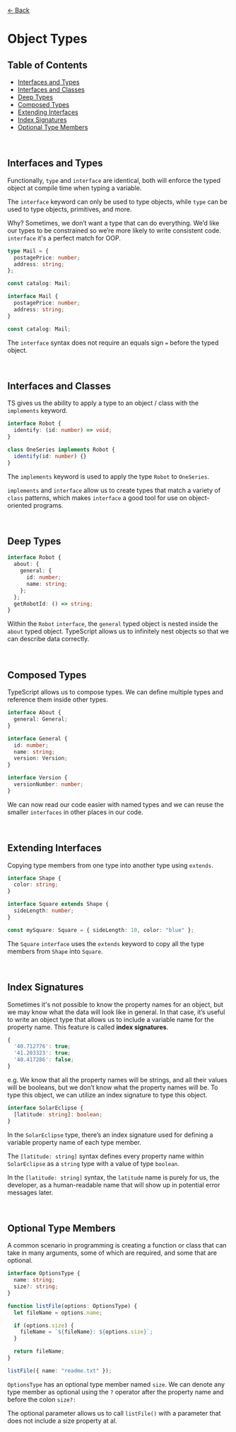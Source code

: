 [&larr; Back](./README.md)

# Object Types

## Table of Contents

- [Interfaces and Types](#interfaces-and-types)
- [Interfaces and Classes](#interfaces-and-classes)
- [Deep Types](#deep-types)
- [Composed Types](#composed-types)
- [Extending Interfaces](#extending-interfaces)
- [Index Signatures](#index-signatures)
- [Optional Type Members](#optional-type-members)

<br>

## Interfaces and Types

Functionally, `type` and `interface` are identical, both will enforce the typed object at compile time when typing a variable.

The `interface` keyword can only be used to type objects, while `type` can be used to type objects, primitives, and more.

Why? Sometimes, we don’t want a type that can do everything. We’d like our types to be constrained so we’re more likely to write consistent code. `interface` it's a perfect match for OOP.

```ts
type Mail = {
  postagePrice: number;
  address: string;
};

const catalog: Mail;

interface Mail {
  postagePrice: number;
  address: string;
}

const catalog: Mail;
```

The `interface` syntax does not require an equals sign `=` before the typed object.

<br>

## Interfaces and Classes

TS gives us the ability to apply a type to an object / class with the `implements` keyword.

```ts
interface Robot {
  identify: (id: number) => void;
}

class OneSeries implements Robot {
  identify(id: number) {}
}
```

The `implements` keyword is used to apply the type `Robot` to `OneSeries`.

`implements` and `interface` allow us to create types that match a variety of `class` patterns, which makes `interface` a good tool for use on object-oriented programs.

<br>

## Deep Types

```ts
interface Robot {
  about: {
    general: {
      id: number;
      name: string;
    };
  };
  getRobotId: () => string;
}
```

Within the `Robot` `interface`, the `general` typed object is nested inside the `about` typed object. TypeScript allows us to infinitely nest objects so that we can describe data correctly.

<br>

## Composed Types

TypeScript allows us to compose types. We can define multiple types and reference them inside other types.

```ts
interface About {
  general: General;
}

interface General {
  id: number;
  name: string;
  version: Version;
}

interface Version {
  versionNumber: number;
}
```

We can now read our code easier with named types and we can reuse the smaller `interfaces` in other places in our code.

<br>

## Extending Interfaces

Copying type members from one type into another type using `extends`.

```ts
interface Shape {
  color: string;
}

interface Square extends Shape {
  sideLength: number;
}

const mySquare: Square = { sideLength: 10, color: "blue" };
```

The `Square` `interface` uses the `extends` keyword to copy all the type members from `Shape` into `Square`.

<br>

## Index Signatures

Sometimes it's not possible to know the property names for an object, but we may know what the data will look like in general. In that case, it’s useful to write an object type that allows us to include a variable name for the property name. This feature is called **index signatures**.

```ts
{
  '40.712776': true;
  '41.203323': true;
  '40.417286': false;
}
```

e.g. We know that all the property names will be strings, and all their values will be booleans, but we don’t know what the property names will be. To type this object, we can utilize an index signature to type this object.

```ts
interface SolarEclipse {
  [latitude: string]: boolean;
}
```

In the `SolarEclipse` type, there’s an index signature used for defining a variable property name of each type member.

The `[latitude: string]` syntax defines every property name within `SolarEclipse` as a `string` type with a value of type `boolean`.

In the `[latitude: string]` syntax, the `latitude` name is purely for us, the developer, as a human-readable name that will show up in potential error messages later.

<br>

## Optional Type Members

A common scenario in programming is creating a function or class that can take in many arguments, some of which are required, and some that are optional.

```ts
interface OptionsType {
  name: string;
  size?: string;
}

function listFile(options: OptionsType) {
  let fileName = options.name;

  if (options.size) {
    fileName = `${fileName}: ${options.size}`;
  }

  return fileName;
}

listFile({ name: "readme.txt" });
```

`OptionsType` has an optional type member named `size`. We can denote any type member as optional using the `?` operator after the property name and before the colon `size?:`

The optional parameter allows us to call `listFile()` with a parameter that does not include a size property at al.

<br>
